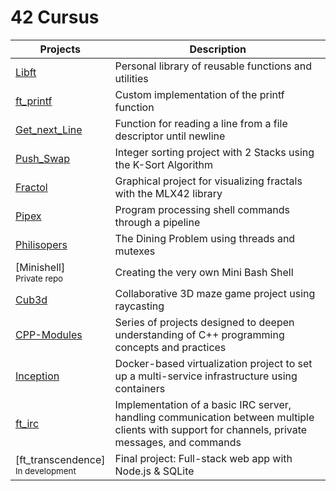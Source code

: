 # 42 Cursus

|Projects   | Description  |
|---|---|
|[Libft](https://github.com/Aerly-Lex/libft/tree/main)   | Personal library of reusable functions and utilities  |
|[ft_printf](https://github.com/Aerly-Lex/ft_printf/tree/main)   | Custom implementation of the printf function  |
|[Get_next_Line](https://github.com/Aerly-Lex/get_next_line/tree/main)    | Function for reading a line from a file descriptor until newline |
|[Push_Swap](https://github.com/Aerly-Lex/push_swap/tree/main)   | Integer sorting project with 2 Stacks using the K-Sort Algorithm |
|[Fractol](https://github.com/Aerly-Lex/fractol/tree/main)   | Graphical project for visualizing fractals with the MLX42 library |
|[Pipex](https://github.com/Aerly-Lex/pipex/tree/main)   | Program processing shell commands through a pipeline |
|[Philisopers](https://github.com/Aerly-Lex/philosophers/tree/main) | The Dining Problem using threads and mutexes |
|[Minishell] <br><sub>Private repo</sub> | Creating the very own Mini Bash Shell |
|[Cub3d](https://github.com/Aerly-Lex/cub3d/tree/main) | Collaborative 3D maze game project using raycasting |
|[CPP-Modules](https://github.com/Aerly-Lex/CPP-Modules/tree/main) | Series of projects designed to deepen understanding of C++ programming concepts and practices |
|[Inception](https://github.com/Aerly-Lex/Inception/tree/main) | Docker-based virtualization project to set up a multi-service infrastructure using containers |
|[ft_irc](https://github.com/Aerly-Lex/ft_irc) | Implementation of a basic IRC server, handling communication between multiple clients with support for channels, private messages, and commands |
|[ft_transcendence] <br><sub>In development</sub> | Final project: Full-stack web app with Node.js & SQLite |
